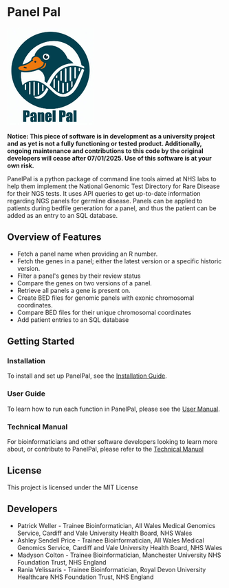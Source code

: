 # Panel Pal

<img src="images/logo.jpg" width="200" height="227" />

**Notice: This piece of software is in development as a university project and as yet is not a fully functioning or tested product. Additionally, ongoing maintenance and contributions to this code by the original developers will cease after 07/01/2025. Use of this software is at your own risk.**

PanelPal is a python package of command line tools aimed at NHS labs to help them implement the National Genomic Test Directory for Rare Disease for their NGS tests. It uses API queries to get up-to-date information regarding NGS panels for germline disease. Panels can be applied to patients during bedfile generation for a panel, and thus the patient can be added as an entry to an SQL database.


## Overview of Features

- Fetch a panel name when providing an R number.
- Fetch the genes in a panel; either the latest version or a specific historic version.
- Filter a panel's genes by their review status
- Compare the genes on two versions of a panel.
- Retrieve all panels a gene is present on.
- Create BED files for genomic panels with exonic chromosomal coordinates.
- Compare BED files for their unique chromosomal coordinates
- Add patient entries to an SQL database 

## Getting Started
### Installation
To install and set up PanelPal, see the [Installation Guide](installation.md).

### User Guide
To learn how to run each function in PanelPal, please see the [User Manual](user_manual.md).

### Technical Manual
For bioinformaticians and other software developers looking to learn more about, or contribute to PanelPal, please refer to the [Technical Manual](technical_manual.md)

## License
This project is licensed under the MIT License 

## Developers
- Patrick Weller - Trainee Bioinformatician, All Wales Medical Genomics Service, Cardiff and Vale University Health Board, NHS Wales 
- Ashley Sendell Price - Trainee Bioinformatician, All Wales Medical Genomics Service, Cardiff and Vale University Health Board, NHS Wales
- Madyson Colton - Trainee Bioinformatician, Manchester University NHS Foundation Trust, NHS England
- Rania Velissaris - Trainee Bioinformatician, Royal Devon University Healthcare NHS Foundation Trust, NHS England

